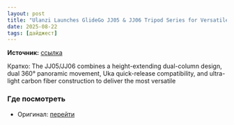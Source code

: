 ```yaml
---
layout: post
title: "Ulanzi Launches GlideGo JJ05 & JJ06 Tripod Series for Versatile Shooting"
date: 2025-08-22
tags: [дайджест]
---
```


**Источник:** [ссылка](https://www.ephotozine.com/article/ulanzi-launches-glidego-jj05---jj06-tripod-series-for-versatile-shooting-37260)

Кратко: The JJ05/JJ06 combines a height-extending dual-column design, dual 360&deg; panoramic movement, Uka quick-release compatibility, and ultra-light carbon fiber construction to deliver the most versatile

### Где посмотреть
- Оригинал: [перейти]({link})
